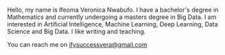Hello, my name is Ifeoma Veronica Nwabufo. I have a bachelor's degree in Mathematics and currently undergoing a masters degree in Big Data. I am interested in Artificial Intelligence, Machine Learning, Deep Learning, Data Science and Big Data. I like writing and teaching. 

You can reach me on ifysuccessvera@gmail.com

<!---
Success-Vera/Success-Vera is a ✨ special ✨ repository because its `README.md` (this file) appears on your GitHub profile.
You can click the Preview link to take a look at your changes.
--->
